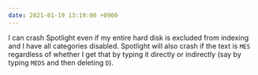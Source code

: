 ```yaml
---
date: 2021-01-19 13:19:00 +0900
---
```


I can crash Spotlight even if my entire hard disk is excluded from indexing and I have all categories disabled. Spotlight will also crash if the text is `MES` regardless of whether I get that by typing it directly or indirectly (say by typing `MEDS` and then deleting `D`).
